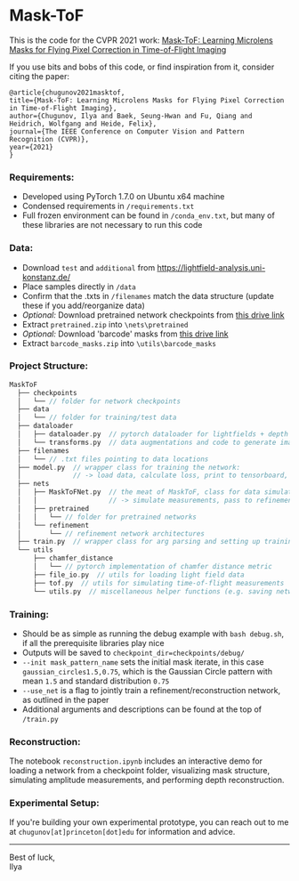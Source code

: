 # Mask-ToF  

This is the code for the CVPR 2021 work: [Mask-ToF: Learning Microlens Masks for Flying Pixel Correction in Time-of-Flight Imaging](https://light.princeton.edu/publication/mask-tof/)  

If you use bits and bobs of this code, or find inspiration from it, consider citing the paper:

```
@article{chugunov2021masktof,
title={Mask-ToF: Learning Microlens Masks for Flying Pixel Correction in Time-of-Flight Imaging},
author={Chugunov, Ilya and Baek, Seung-Hwan and Fu, Qiang and Heidrich, Wolfgang and Heide, Felix},
journal={The IEEE Conference on Computer Vision and Pattern Recognition (CVPR)},
year={2021}
}
```
### Requirements:  
* Developed using PyTorch 1.7.0 on Ubuntu x64 machine
* Condensed requirements in `/requirements.txt`
* Full frozen environment can be found in `/conda_env.txt`, but many of these libraries are not necessary to run this code

### Data:  
* Download `test` and `additional` from https://lightfield-analysis.uni-konstanz.de/
* Place samples directly in `/data`
* Confirm that the .txts in `/filenames` match the data structure (update these if you add/reorganize data)
* *Optional:* Download pretrained network checkpoints from [this drive link](https://drive.google.com/file/d/1y6jvOHeZ0483NNbW1-Kks5GZqluS2mZA/view?usp=sharing)
* Extract `pretrained.zip` into `\nets\pretrained`
* *Optional:* Download 'barcode' masks from [this drive link](https://drive.google.com/file/d/1-aYWfIilACarQkAqw6GFSHDw4KpYs-Ry/view?usp=sharing)
* Extract `barcode_masks.zip` into `\utils\barcode_masks`

### Project Structure:
```cpp
MaskToF
  ├── checkpoints  
  │   └── // folder for network checkpoints
  ├── data  
  │   └── // folder for training/test data
  ├── dataloader  
  │   ├── dataloader.py  // pytorch dataloader for lightfields + depth
  │   └── transforms.py  // data augmentations and code to generate image/depth patches
  ├── filenames   
  │   └── // .txt files pointing to data locations
  ├── model.py  // wrapper class for training the network:
  │             // -> load data, calculate loss, print to tensorboard, save network state
  ├── nets  
  │   ├── MaskToFNet.py  // the meat of MaskToF, class for data simulation and learning a mask:
  │   │                  // -> simulate measurements, pass to refinement network, return depth
  │   ├── pretrained
  │   │   └── // folder for pretrained networks
  │   └── refinement  
  │       └── // refinement network architectures
  ├── train.py  // wrapper class for arg parsing and setting up training loop
  └── utils  
      ├── chamfer_distance 
      │   └── // pytorch implementation of chamfer distance metric
      ├── file_io.py  // utils for loading light field data
      ├── tof.py  // utils for simulating time-of-flight measurements
      └── utils.py  // miscellaneous helper functions (e.g. saving network state)
```
### Training:
* Should be as simple as running the debug example with `bash debug.sh`, if all the prerequisite libraries play nice
* Outputs will be saved to `checkpoint_dir=checkpoints/debug/`
* `--init mask_pattern_name` sets the initial mask iterate, in this case `gaussian_circles1.5,0.75`, which is the Gaussian Circle pattern with mean `1.5` and standard distribution `0.75`
* `--use_net` is a flag to jointly train a refinement/reconstruction network, as outlined in the paper
* Additional arguments and descriptions can be found at the top of `/train.py`

### Reconstruction:
The notebook `reconstruction.ipynb` includes an interactive demo for loading a network from a checkpoint folder, visualizing mask structure, simulating amplitude measurements, and performing depth reconstruction.

### Experimental Setup:
If you're building your own experimental prototype, you can reach out to me at `chugunov[at]princeton[dot]edu` for information and advice.

---

Best of luck,  
Ilya
